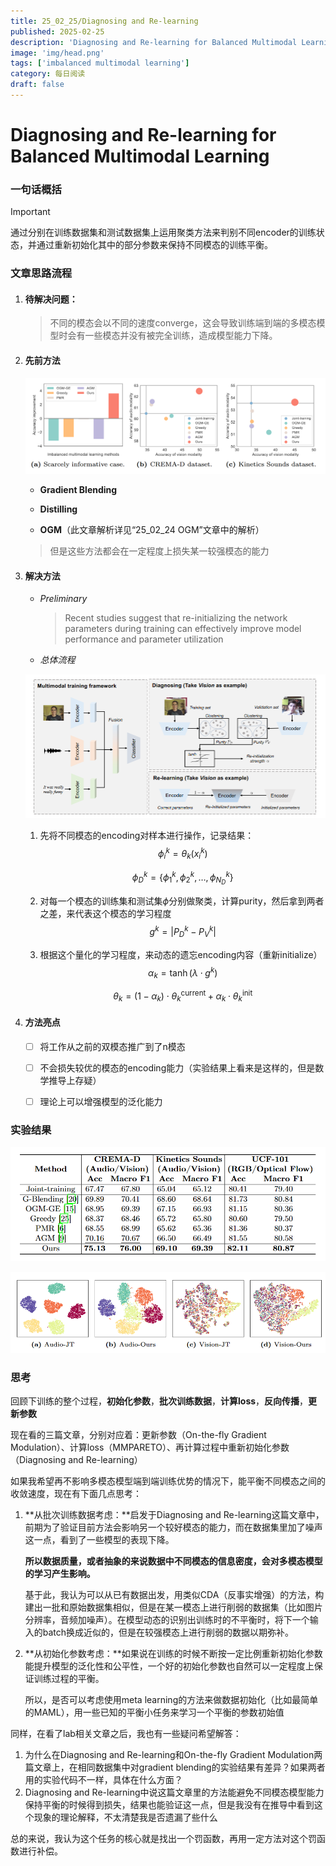 ```yaml
---
title: 25_02_25/Diagnosing and Re-learning
published: 2025-02-25
description: 'Diagnosing and Re-learning for Balanced Multimodal Learning'
image: 'img/head.png'
tags: ['imbalanced multimodal learning']
category: 每日阅读
draft: false 
---
```


# Diagnosing and Re-learning for Balanced Multimodal Learning



### 一句话概括

> [!IMPORTANT]
>
> 通过分别在训练数据集和测试数据集上运用聚类方法来判别不同encoder的训练状态，并通过重新初始化其中的部分参数来保持不同模态的训练平衡。



### 文章思路流程

1. #### 待解决问题：

   > 不同的模态会以不同的速度converge，这会导致训练端到端的多模态模型时会有一些模态并没有被完全训练，造成模型能力下降。

2. #### 先前方法

   ![prev](./img/prev.png)

   - **Gradient Blending**

   - **Distilling**

   - **OGM**（此文章解析详见“25_02_24 OGM”文章中的解析）

   > 但是这些方法都会在一定程度上损失某一较强模态的能力

3. #### 解决方法

   - *Preliminary*

     > Recent studies suggest that re-initializing the network parameters during training can effectively improve model performance and parameter utilization

   - *总体流程*

   ![head](./img/head.png)

   1. 先将不同模态的encoding对样本进行操作，记录结果：
      $$
      \phi_i^k=\theta_k(x_i^k)
      $$

      $$
      \phi_D^k=\{\phi_1^k,\phi_2^k,\dots,\phi_{N_{D}}^k\}
      $$

      

   2. 对每一个模态的训练集和测试集${\phi}$分别做聚类，计算purity，然后拿到两者之差，来代表这个模态的学习程度
      $$
      g^k=|P_D^k-P_V^k|
      $$

   3. 根据这个量化的学习程度，来动态的遗忘encoding内容（重新initialize）
      $$
      \alpha_k = \tanh(\lambda \cdot g^k)
      $$

      $$
      \theta_k = (1 - \alpha_k) \cdot \theta_k^{\text{current}} + \alpha_k \cdot \theta_k^{\text{init}}
      $$

      

4. #### 方法亮点

   - [ ] 将工作从之前的双模态推广到了n模态

   - [ ] 不会损失较优的模态的encoding能力（实验结果上看来是这样的，但是数学推导上存疑）
   - [ ] 理论上可以增强模型的泛化能力



### 实验结果

![exp](./img/exp.png)

![exp](./img/exp1.png)

### 思考

回顾下训练的整个过程，**初始化参数**，**批次训练数据**，**计算loss**，**反向传播**，**更新参数**

现在看的三篇文章，分别对应着：更新参数（On-the-fly Gradient Modulation）、计算loss（MMPARETO）、再计算过程中重新初始化参数（Diagnosing and Re-learning）

如果我希望再不影响多模态模型端到端训练优势的情况下，能平衡不同模态之间的收敛速度，现在有下面几点思考：

1. **从批次训练数据考虑：**启发于Diagnosing and Re-learning这篇文章中，前期为了验证目前方法会影响另一个较好模态的能力，而在数据集里加了噪声这一点，看到了一些模型的表现下降。

   **所以数据质量，或者抽象的来说数据中不同模态的信息密度，会对多模态模型的学习产生影响。**

   基于此，我认为可以从已有数据出发，用类似CDA（反事实增强）的方法，构建出一批和原始数据集相似，但是在某一模态上进行削弱的数据集（比如图片分辨率，音频加噪声）。在模型动态的识别出训练时的不平衡时，将下一个输入的batch换成近似的，但是在较强模态上进行削弱的数据以期弥补。

2. **从初始化参数考虑：**如果说在训练的时候不断按一定比例重新初始化参数能提升模型的泛化性和公平性，一个好的初始化参数也自然可以一定程度上保证训练过程的平衡。

   所以，是否可以考虑使用meta learning的方法来做数据初始化（比如最简单的MAML），用一些已知的平衡小任务来学习一个平衡的参数初始值

同样，在看了lab相关文章之后，我也有一些疑问希望解答：

1. 为什么在Diagnosing and Re-learning和On-the-fly Gradient Modulation两篇文章上，在相同数据集中对gradient blending的实验结果有差异？如果两者用的实验代码不一样，具体在什么方面？
2. Diagnosing and Re-learning中说这篇文章里的方法能避免不同模态模型能力保持平衡的时候得到损失，结果也能验证这一点，但是我没有在推导中看到这个现象的理论解释，不太清楚我是否遗漏了些什么



总的来说，我认为这个任务的核心就是找出一个罚函数，再用一定方法对这个罚函数进行补偿。
